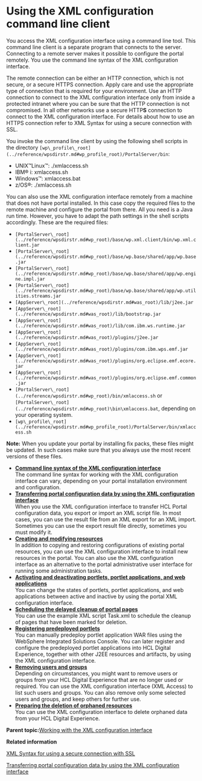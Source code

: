 # Using the XML configuration command line client

You access the XML configuration interface using a command line tool. This command line client is a separate program that connects to the server. Connecting to a remote server makes it possible to configure the portal remotely. You use the command line syntax of the XML configuration interface.

The remote connection can be either an HTTP connection, which is not secure, or a secure HTTPS connection. Apply care and use the appropriate type of connection that is required for your environment. Use an HTTP connection to connect to the XML configuration interface only from inside a protected intranet where you can be sure that the HTTP connection is not compromised. In all other networks use a secure HTTP**S** connection to connect to the XML configuration interface. For details about how to use an HTTPS connection refer to XML Syntax for using a secure connection with SSL.

You invoke the command line client by using the following shell scripts in the directory `[wp\_profile\_root](../reference/wpsdirstr.md#wp_profile_root)/PortalServer/bin`:

-   UNIX™Linux™: ./xmlaccess.sh
-   IBM® i: xmlaccess.sh
-   Windows™: xmlaccess.bat
-   z/OS®: ./xmlaccess.sh

You can also use the XML configuration interface remotely from a machine that does not have portal installed. In this case copy the required files to the remote machine and configure the portal from there. All you need is a Java run time. However, you have to adapt the path settings in the shell scripts accordingly. These are the required files:

-   `[PortalServer\_root](../reference/wpsdirstr.md#wp_root)/base/wp.xml.client/bin/wp.xml.client.jar`
-   `[PortalServer\_root](../reference/wpsdirstr.md#wp_root)/base/wp.base/shared/app/wp.base.jar`
-   `[PortalServer\_root](../reference/wpsdirstr.md#wp_root)/base/wp.base/shared/app/wp.engine.impl.jar`
-   `[PortalServer\_root](../reference/wpsdirstr.md#wp_root)/base/wp.base/shared/app/wp.utilities.streams.jar`
-   `[AppServer\_root](../reference/wpsdirstr.md#was_root)/lib/j2ee.jar`
-   `[AppServer\_root](../reference/wpsdirstr.md#was_root)/lib/bootstrap.jar`
-   `[AppServer\_root](../reference/wpsdirstr.md#was_root)/lib/com.ibm.ws.runtime.jar`
-   `[AppServer\_root](../reference/wpsdirstr.md#was_root)/plugins/j2ee.jar`
-   `[AppServer\_root](../reference/wpsdirstr.md#was_root)/plugins/com.ibm.wps.emf.jar`
-   `[AppServer\_root](../reference/wpsdirstr.md#was_root)/plugins/org.eclipse.emf.ecore.jar`
-   `[AppServer\_root](../reference/wpsdirstr.md#was_root)/plugins/org.eclipse.emf.common.jar`
-   `[PortalServer\_root](../reference/wpsdirstr.md#wp_root)/bin/xmlaccess.sh` or `[PortalServer\_root](../reference/wpsdirstr.md#wp_root)\bin\xmlaccess.bat`, depending on your operating system.
-   `[wp\_profile\_root](../reference/wpsdirstr.md#wp_profile_root)/PortalServer/bin/xmlaccess.sh`

**Note:** When you update your portal by installing fix packs, these files might be updated. In such cases make sure that you always use the most recent versions of these files.

-   **[Command line syntax of the XML configuration interface](../admin-system/adxmltsk_cmdln_syntax.md)**  
The command line syntax for working with the XML configuration interface can vary, depending on your portal installation environment and configuration.
-   **[Transferring portal configuration data by using the XML configuration interface](../admin-system/adxmltsk_use.md)**  
When you use the XML configuration interface to transfer HCL Portal configuration data, you export or import an XML script file. In most cases, you can use the result file from an XML export for an XML import. Sometimes you can use the export result file directly, sometimes you must modify it.
-   **[Creating and modifying resources](../admin-system/adxmltsk_creat_mod_resrcs.md)**  
In addition to copying and restoring configurations of existing portal resources, you can use the XML configuration interface to install new resources in the portal. You can also use the XML configuration interface as an alternative to the portal administrative user interface for running some administration tasks.
-   **[Activating and deactivating portlets, portlet applications, and web applications](../admin-system/adxmltsk_activt_portlts.md)**  
You can change the states of portlets, portlet applications, and web applications between active and inactive by using the portal XML configuration interface.
-   **[Scheduling the delayed cleanup of portal pages](../admin-system/adxmltsk_sked_delclnup.md)**  
You can use the example XML script Task.xml to schedule the cleanup of pages that have been marked for deletion.
-   **[Registering predeployed portlets](../admin-system/adxmltsk_reg_predepld_portlts.md)**  
You can manually predeploy portlet application WAR files using the WebSphere Integrated Solutions Console. You can later register and configure the predeployed portlet applications into HCL Digital Experience, together with other J2EE resources and artifacts, by using the XML configuration interface.
-   **[Removing users and groups](../admin-system/adxmltsk_del_usrs_grps.md)**  
Depending on circumstances, you might want to remove users or groups from your HCL Digital Experience that are no longer used or required. You can use the XML configuration interface \(XML Access\) to list such users and groups. You can also remove only some selected users and groups, and keep others for further use.
-   **[Preparing the deletion of orphaned resources](../admin-system/adxmltsk_del_orphan_res.md)**  
You can use the XML configuration interface to delete orphaned data from your HCL Digital Experience.

**Parent topic:**[Working with the XML configuration interface](../admin-system/adxmltsk.md)

**Related information**  


[XML Syntax for using a secure connection with SSL](../admin-system/adxmltsk_cmdln_sntx_ssl.md)

[Transferring portal configuration data by using the XML configuration interface](../admin-system/adxmltsk_use.md)


